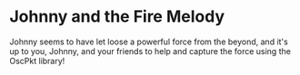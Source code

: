 Johnny and the Fire Melody
==========================

Johnny seems to have let loose a powerful force from the beyond, and it's up to you, Johnny, 
and your friends to help and capture the force using the OscPkt library!
